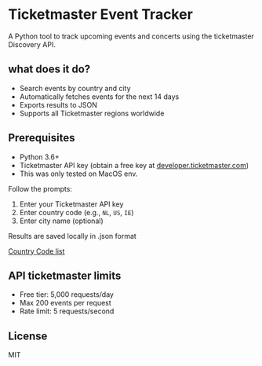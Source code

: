 # Ticketmaster Event Tracker

A Python tool to track upcoming events and concerts using the ticketmaster Discovery API.

## what does it do?
- Search events by country and city
- Automatically fetches events for the next 14 days
- Exports results to JSON
- Supports all Ticketmaster regions worldwide

## Prerequisites
- Python 3.6+
- Ticketmaster API key (obtain a free key at [developer.ticketmaster.com](https://developer.ticketmaster.com/))
- This was only tested on MacOS env.

Follow the prompts:
1. Enter your Ticketmaster API key
2. Enter country code (e.g., `NL`, `US`, `IE`)
3. Enter city name (optional)

Results are saved locally in .json format

[Country Code list](https://en.wikipedia.org/wiki/ISO_3166-1_alpha-2)

## API ticketmaster limits

- Free tier: 5,000 requests/day
- Max 200 events per request
- Rate limit: 5 requests/second

## License
MIT
